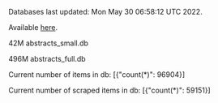 Databases last updated: Mon May 30 06:58:12 UTC 2022. 

Available [here](https://github.com/cbeauhilton/ash-db/releases).


42M	abstracts_small.db

496M	abstracts_full.db

Current number of items in db:
[{"count(*)": 96904}]

Current number of scraped items in db:
[{"count(*)": 59151}]
